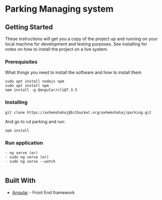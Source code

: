 # Parking Managing system

## Getting Started

These instructions will get you a copy of the project up and running on your local machine for development and testing purposes. See installing for notes on how to install the project on a live system.

### Prerequisites

What things you need to install the software and how to install them

```
sudo apt install nodejs npm
sudo apt install npm
npm install -g @angular/cli@7.3.5

```

### Installing

```
git clone https://axhemshahaj@bitbucket.org/axhemshahaj/parking.git
```

And go to cd parking and run:

```
npm install
```

### Run application

```
- ng serve (or)
- sudo ng serve (or)
- sudo ng serve --watch


```

## Built With

- [Angular](https://angular.io/) - Front End framework
